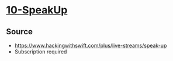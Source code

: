 # [10-SpeakUp](https://github.com/molab-itp/10-SpeakUp.git)


## Source
- https://www.hackingwithswift.com/plus/live-streams/speak-up
- Subscription required


